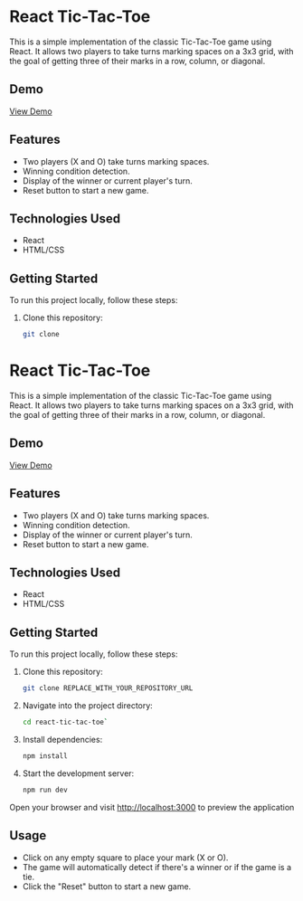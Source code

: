 
# React Tic-Tac-Toe

This is a simple implementation of the classic Tic-Tac-Toe game using React. It allows two players to take turns marking spaces on a 3x3 grid, with the goal of getting three of their marks in a row, column, or diagonal.

## Demo

[View Demo](#)

## Features

- Two players (X and O) take turns marking spaces.
- Winning condition detection.
- Display of the winner or current player's turn.
- Reset button to start a new game.

## Technologies Used

- React
- HTML/CSS

## Getting Started

To run this project locally, follow these steps:

1. Clone this repository:

   ```bash
   git clone 

# React Tic-Tac-Toe

This is a simple implementation of the classic Tic-Tac-Toe game using React. It allows two players to take turns marking spaces on a 3x3 grid, with the goal of getting three of their marks in a row, column, or diagonal.

## Demo

[View Demo](#)

## Features

- Two players (X and O) take turns marking spaces.
- Winning condition detection.
- Display of the winner or current player's turn.
- Reset button to start a new game.

## Technologies Used

- React
- HTML/CSS

## Getting Started

To run this project locally, follow these steps:

1. Clone this repository:

   ```bash
   git clone REPLACE_WITH_YOUR_REPOSITORY_URL

2.  Navigate into the project directory:
	```bash 
	cd react-tic-tac-toe`
	
3. Install dependencies:
	 ```bash 
	 npm install

4. Start the development server:
	```bash
	npm run dev

Open your browser and visit [http://localhost:3000](http://localhost:3000/) to preview the application

## Usage

-   Click on any empty square to place your mark (X or O).
-   The game will automatically detect if there's a winner or if the game is a tie.
-   Click the "Reset" button to start a new game.